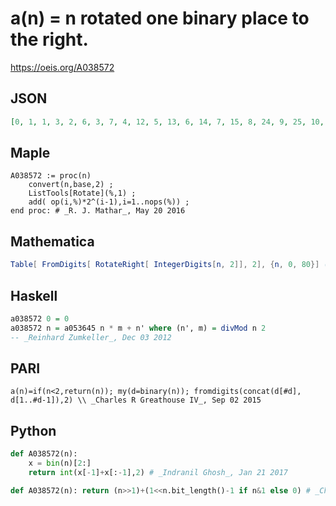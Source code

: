 # a\(n\) \= n rotated one binary place to the right\.
https://oeis.org/A038572
## JSON
```JSON
[0, 1, 1, 3, 2, 6, 3, 7, 4, 12, 5, 13, 6, 14, 7, 15, 8, 24, 9, 25, 10, 26, 11, 27, 12, 28, 13, 29, 14, 30, 15, 31, 16, 48, 17, 49, 18, 50, 19, 51, 20, 52, 21, 53, 22, 54, 23, 55, 24, 56, 25, 57, 26, 58, 27, 59, 28, 60, 29, 61, 30, 62, 31, 63, 32, 96, 33, 97, 34, 98, 35, 99, 36, 100]
```
## Maple
```Maple
A038572 := proc(n)
    convert(n,base,2) ;
    ListTools[Rotate](%,1) ;
    add( op(i,%)*2^(i-1),i=1..nops(%)) ;
end proc: # _R. J. Mathar_, May 20 2016
```
## Mathematica
```Mathematica
Table[ FromDigits[ RotateRight[ IntegerDigits[n, 2]], 2], {n, 0, 80}] (* _Robert G. Wilson v_ *)
```
## Haskell
```Haskell
a038572 0 = 0
a038572 n = a053645 n * m + n' where (n', m) = divMod n 2
-- _Reinhard Zumkeller_, Dec 03 2012
```
## PARI
```PARI
a(n)=if(n<2,return(n)); my(d=binary(n)); fromdigits(concat(d[#d], d[1..#d-1]),2) \\ _Charles R Greathouse IV_, Sep 02 2015
```
## Python
```Python
def A038572(n):
    x = bin(n)[2:]
    return int(x[-1]+x[:-1],2) # _Indranil Ghosh_, Jan 21 2017
```
```Python
def A038572(n): return (n>>1)+(1<<n.bit_length()-1 if n&1 else 0) # _Chai Wah Wu_, Jan 22 2023
```
